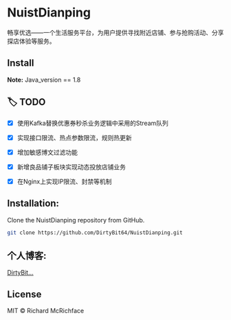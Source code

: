 # NuistDianping
畅享优选——一个生活服务平台，为用户提供寻找附近店铺、参与抢购活动、分享探店体验等服务。
## Install

**Note:**
Java_version == 1.8

## :label: TODO 
- [x] 使用Kafka替换优惠券秒杀业务逻辑中采用的Stream队列
- [x] 实现接口限流、热点参数限流，规则热更新
- [x] 增加敏感博文过滤功能
- [x] 新增良品铺子板块实现动态投放店铺业务
- [x] 在Nginx上实现IP限流、封禁等机制


## **Installation:**
Clone the NuistDianping repository from GitHub.
```bash
git clone https://github.com/DirtyBit64/NuistDianping.git
```


## **个人博客:**
[DirtyBit...](http://116.198.230.68:8090)

## License
MIT © Richard McRichface

